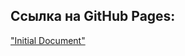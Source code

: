 ## Ссылка на GitHub Pages:

["Initial Document"](https://timtorshin.github.io/lu-initial-work/index.html)